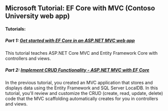 ## Microsoft Tutorial: EF Core with MVC (Contoso University web app)
  
#### Tutorials:
##### Part 1: <a href="https://docs.microsoft.com/en-us/aspnet/core/data/ef-mvc/intro?view=aspnetcore-5.0">Get started with EF Core in an ASP.NET MVC web app</a>
<p>This tutorial teaches ASP.NET Core MVC and Entity Framework Core with controllers and views.</p>

##### Part 2: <a href="https://docs.microsoft.com/en-us/aspnet/core/data/ef-mvc/crud?view=aspnetcore-5.0">Implement CRUD Functionality - ASP.NET MVC with EF Core</a>
<p>In the previous tutorial, you created an MVC application that stores and displays data using the Entity Framework and SQL Server LocalDB. In this tutorial, you'll review and customize the CRUD (create, read, update, delete) code that the MVC scaffolding automatically creates for you in controllers and views.</p>
